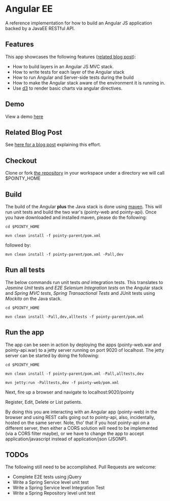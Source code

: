 Angular EE
=============

A reference implementation for how to build an Angular JS application backed by a JavaEE RESTful API.

Features
---

This app showcases the following features ([related blog post](http://nayidisha.com/techblog/angular-js-from-a-different-angle "AngularEE")):

- How to build layers in an Angular JS MVC stack.
- How to write tests for each layer of the Angular stack
- How to run Angular and Server-side tests during the build
- How to make the Angular stack aware of the environment it is running in.
- Use [d3](http://d3js.org/) to render basic charts via angular directives.

Demo
---

View a demo [here](http://pointy-nayidisha.rhcloud.com/pointy)

Related Blog Post
----

See [here for a blog post](http://nayidisha.com/techblog/angular-js-from-a-different-angle "AngularEE") explaining this effort.

Checkout
---

Clone or fork [the repository](https://github.com/pankajtandon/PointyPatient "PointyPatient") in your workspace under a directory we will call $POINTY_HOME

Build
----

The build of the Angular __plus__ the Java stack is done using [maven](http://maven.apache.org/). 
This will run unit tests and build the two war's (pointy-web and pointy-api).
Once you have downloaded and installed maven, please do the following:


`cd $POINTY_HOME`

`mvn clean install -f pointy-parent/pom.xml `

followed by:

`mvn clean install -f pointy-parent/pom.xml -Pall,dev `


Run all tests
---

The below commands run unit tests _and_ integration tests. This translates to *Jasmine Unit* tests and *E2E Selenium Integration tests* on 
the Angular stack and *Spring MVC tests*, *Spring Transactional Tests* and JUnit tests using *Mockito* on the Java stack.

`cd $POINTY_HOME`

`mvn clean install -Pall,dev,alltests -f pointy-parent/pom.xml`

Run the app
---

The app can be seen in action by deploying the apps (pointy-web.war and pointy-api.war) to a jetty server running on port 9020 of localhost.
The jetty server can be started by doing the following:

`cd $POINTY_HOME`

`mvn clean install -f pointy-parent/pom.xml -Pall,alltests,dev`

`mvn jetty:run -Palltests,dev -f pointy-web/pom.xml`


Next, fire up a browser and navigate to localhost:9020/pointy

Register, Edit, Delete or List patients.

By doing this you are interacting with an Angular app (pointy-web) in the browser and using REST calls going out to pointy-api, 
also, incidentally, hosted on the same server. Note, tho' that if you host pointy-api on a different server, then either a CORS solution
will need to be implemented (via a CORS filter maybe), or we have to change the app to accept application/javascript 
instead of application/json (JSONP).

TODOs
---

The following still need to be accomplished. Pull Requests are welcome:

- Complete E2E tests using jQuery
- Write a Spring Service level unit test
- Write a Spring Service level Integration Test
- Write a Spring Repository level unit test


